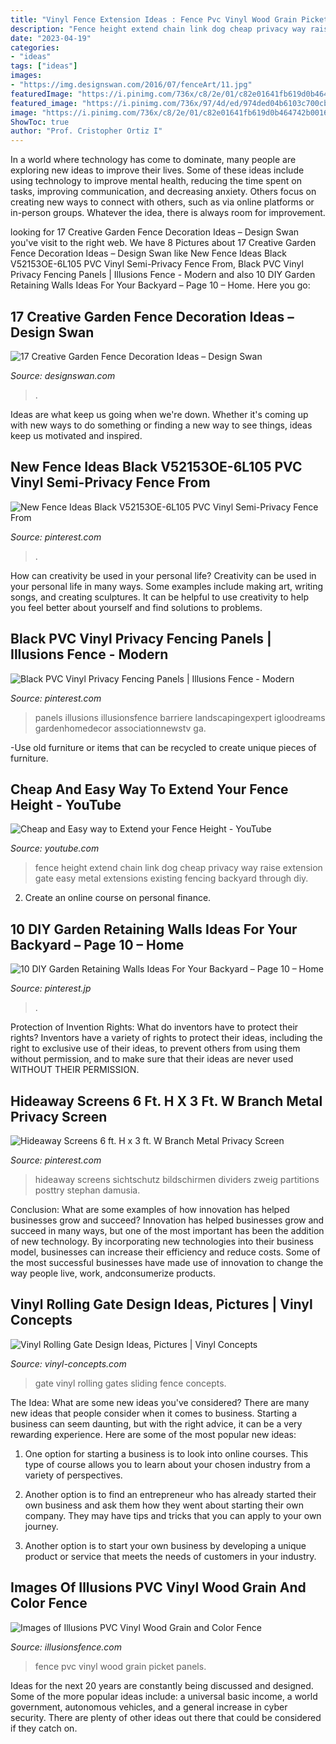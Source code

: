```yaml
---
title: "Vinyl Fence Extension Ideas : Fence Pvc Vinyl Wood Grain Picket Panels"
description: "Fence height extend chain link dog cheap privacy way raise extension gate easy metal extensions existing fencing backyard through diy"
date: "2023-04-19"
categories:
- "ideas"
tags: ["ideas"]
images:
- "https://img.designswan.com/2016/07/fenceArt/11.jpg"
featuredImage: "https://i.pinimg.com/736x/c8/2e/01/c82e01641fb619d0b464742b0016fcfe.jpg"
featured_image: "https://i.pinimg.com/736x/97/4d/ed/974ded04b6103c700cba53fc6ad4db23.jpg"
image: "https://i.pinimg.com/736x/c8/2e/01/c82e01641fb619d0b464742b0016fcfe.jpg"
ShowToc: true
author: "Prof. Cristopher Ortiz I"
---
```



In a world where technology has come to dominate, many people are exploring new ideas to improve their lives. Some of these ideas include using technology to improve mental health, reducing the time spent on tasks, improving communication, and decreasing anxiety. Others focus on creating new ways to connect with others, such as via online platforms or in-person groups. Whatever the idea, there is always room for improvement.

	

		
looking for 17 Creative Garden Fence Decoration Ideas – Design Swan you've visit to the right web. We have 8 Pictures about 17 Creative Garden Fence Decoration Ideas – Design Swan like New Fence Ideas Black V52153OE-6L105 PVC Vinyl Semi-Privacy Fence From, Black PVC Vinyl Privacy Fencing Panels | Illusions Fence - Modern and also 10 DIY Garden Retaining Walls Ideas For Your Backyard – Page 10 – Home. Here you go:
		
    
## 17 Creative Garden Fence Decoration Ideas – Design Swan

<img loading=lazy src="https://img.designswan.com/2016/07/fenceArt/11.jpg" onerror="this.onerror=null;this.src='https://tse2.mm.bing.net/th?id=OIP.XNpIn_s2nXOb_Sqw9C0IfQHaJ4&amp;pid=15.1';" alt="17 Creative Garden Fence Decoration Ideas – Design Swan">

_Source: designswan.com_

>. 

	

Ideas are what keep us going when we're down. Whether it's coming up with new ways to do something or finding a new way to see things, ideas keep us motivated and inspired.

    
## New Fence Ideas Black V52153OE-6L105 PVC Vinyl Semi-Privacy Fence From

<img loading=lazy src="https://i.pinimg.com/736x/e3/76/3e/e3763e9e0eb07c5de5ba04f5e50bf52d.jpg" onerror="this.onerror=null;this.src='https://tse4.mm.bing.net/th?id=OIP.GhSl0bOfVuiJ5SJGOtqgTAHaLI&amp;pid=15.1';" alt="New Fence Ideas Black V52153OE-6L105 PVC Vinyl Semi-Privacy Fence From">

_Source: pinterest.com_

>. 

	

How can creativity be used in your personal life?
Creativity can be used in your personal life in many ways. Some examples include making art, writing songs, and creating sculptures. It can be helpful to use creativity to help you feel better about yourself and find solutions to problems.

    
## Black PVC Vinyl Privacy Fencing Panels | Illusions Fence - Modern

<img loading=lazy src="https://i.pinimg.com/736x/c8/2e/01/c82e01641fb619d0b464742b0016fcfe.jpg" onerror="this.onerror=null;this.src='https://tse4.mm.bing.net/th?id=OIP.UVgxafjAz97lOCnUqpszjwHaRV&amp;pid=15.1';" alt="Black PVC Vinyl Privacy Fencing Panels | Illusions Fence - Modern">

_Source: pinterest.com_

>panels illusions illusionsfence barriere landscapingexpert igloodreams gardenhomedecor associationnewstv ga. 

	

-Use old furniture or items that can be recycled to create unique pieces of furniture.

    
## Cheap And Easy Way To Extend Your Fence Height - YouTube

<img loading=lazy src="http://i.ytimg.com/vi/TpkA8zwEdTU/hqdefault.jpg" onerror="this.onerror=null;this.src='https://tse4.mm.bing.net/th?id=OIP.xV-5gfU_6by6HkfgEcxuGQHaFj&amp;pid=15.1';" alt="Cheap and Easy way to Extend your Fence Height - YouTube">

_Source: youtube.com_

>fence height extend chain link dog cheap privacy way raise extension gate easy metal extensions existing fencing backyard through diy. 

	

2. Create an online course on personal finance.

    
## 10 DIY Garden Retaining Walls Ideas For Your Backyard – Page 10 – Home

<img loading=lazy src="https://i.pinimg.com/736x/41/ed/cf/41edcf294d9765894b6ccdd83f8e29d7.jpg" onerror="this.onerror=null;this.src='https://tse1.mm.bing.net/th?id=OIP.pTOlorGwvoNeRU-krP0l3AHaLF&amp;pid=15.1';" alt="10 DIY Garden Retaining Walls Ideas For Your Backyard – Page 10 – Home">

_Source: pinterest.jp_

>. 

	

Protection of Invention Rights: What do inventors have to protect their rights?
Inventors have a variety of rights to protect their ideas, including the right to exclusive use of their ideas, to prevent others from using them without permission, and to make sure that their ideas are never used WITHOUT THEIR PERMISSION.

    
## Hideaway Screens 6 Ft. H X 3 Ft. W Branch Metal Privacy Screen

<img loading=lazy src="https://i.pinimg.com/736x/97/4d/ed/974ded04b6103c700cba53fc6ad4db23.jpg" onerror="this.onerror=null;this.src='https://tse3.mm.bing.net/th?id=OIP.x9sqiaWlLmO9BWlAuylTbwHaHa&amp;pid=15.1';" alt="Hideaway Screens 6 ft. H x 3 ft. W Branch Metal Privacy Screen">

_Source: pinterest.com_

>hideaway screens sichtschutz bildschirmen dividers zweig partitions posttry stephan damusia. 

	

Conclusion: What are some examples of how innovation has helped businesses grow and succeed?
Innovation has helped businesses grow and succeed in many ways, but one of the most important has been the addition of new technology. By incorporating new technologies into their business model, businesses can increase their efficiency and reduce costs. Some of the most successful businesses have made use of innovation to change the way people live, work, andconsumerize products.

    
## Vinyl Rolling Gate Design Ideas, Pictures | Vinyl Concepts

<img loading=lazy src="http://vinyl-concepts.com/wp-content/uploads/2016/06/vinyl-rolling-gate-05.jpg" onerror="this.onerror=null;this.src='https://tse4.mm.bing.net/th?id=OIP.lvny5CMbeXWhBy9mUCbh0QHaFj&amp;pid=15.1';" alt="Vinyl Rolling Gate Design Ideas, Pictures | Vinyl Concepts">

_Source: vinyl-concepts.com_

>gate vinyl rolling gates sliding fence concepts. 

	

The Idea: What are some new ideas you've considered?
There are many new ideas that people consider when it comes to business. Starting a business can seem daunting, but with the right advice, it can be a very rewarding experience. Here are some of the most popular new ideas:
1. One option for starting a business is to look into online courses. This type of course allows you to learn about your chosen industry from a variety of perspectives.

2. Another option is to find an entrepreneur who has already started their own business and ask them how they went about starting their own company. They may have tips and tricks that you can apply to your own journey.

3. Another option is to start your own business by developing a unique product or service that meets the needs of customers in your industry.

    
## Images Of Illusions PVC Vinyl Wood Grain And Color Fence

<img loading=lazy src="https://illusionsfence.com/wp-content/uploads/2014/10/green-pvc-vinyl-picket-fence-panels-6-1024x725.jpg" onerror="this.onerror=null;this.src='https://tse1.mm.bing.net/th?id=OIP.5ru6cbm99EP5ZS4JYj6aSQHaFP&amp;pid=15.1';" alt="Images of Illusions PVC Vinyl Wood Grain and Color Fence">

_Source: illusionsfence.com_

>fence pvc vinyl wood grain picket panels. 

	

Ideas for the next 20 years are constantly being discussed and designed. Some of the more popular ideas include: a universal basic income, a world government, autonomous vehicles, and a general increase in cyber security. There are plenty of other ideas out there that could be considered if they catch on.

